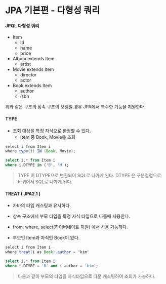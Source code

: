 # JPA 기본편 - 다형성 쿼리

#### JPQL 다형성 쿼리
- Item
    - id
    - name
    - price
- Album extends Item
    - artist
- Movie extends Item
    - director
    - actor
- Book extends Item
    - author
    - isbn

위와 같은 구조의 상속 구조의 모델일 경우 JPA에서 특수한 기능을 지원한다.

#### TYPE
- 조회 대상을 특정 자식으로 한정할 수 있다.
    - Item 중 Book, Movie를 조회

```java
select i from Item i
where type(i) IN (Book, Movie);
```
```sql
select i.* from Item i
where i.DTYPE in ('B', 'M');
```

> TYPE 이 DTYPE으로 변환되어 SQL로 나가게 된다. DTYPE 은 구분컬럼으로 바뀌어서 SQL로 나가게 된다.

#### TREAT ( JPA2.1 )
- 자바의 타입 캐스팅과 유사하다.
- 상속 구조에서 부모 타입을 특정 자식 타입으로 다룰때 사용한다.
- from, where, select(하이버네이트 지원) 에서 사용 가능하다.

- 부모인 Item과 자식인 Book이 있다.
```java
select i from Item i
where treat(i as Book).author = 'kim'
```
```sql
select i.* from Item i
where i.DTYPE = 'B' and i.author = 'kim';
```

> 다음과 같이 부모의 타입을 자식타입으로 다운 캐스팅하여 조회가 가능하다.
